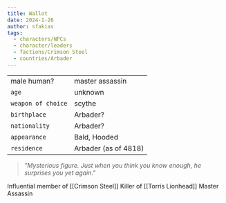```yaml
---
title: Wallot
date: 2024-1-26
author: sfakias
tags:
  - characters/NPCs
  - character/leaders
  - factions/Crimson Steel
  - countries/Arbader
---
```

| | |
| --- | --- |
| male human? | master assassin |
| `age` | unknown |
| `weapon of choice` | scythe |
| `birthplace` | Arbader? |
| `nationality` | Arbader? |
| `appearance` | Bald, Hooded |
| `residence` | Arbader (as of 4818) |

> _"Mysterious figure. Just when you think you know enough, he surprises you yet again."_

Influential member of [[Crimson Steel]]
Killer of [[Torris Lionhead]]
Master Assassin
